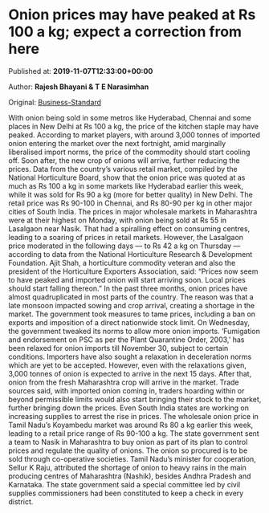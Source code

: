 
# Onion prices may have peaked at Rs 100 a kg; expect a correction from here

Published at: **2019-11-07T12:33:00+00:00**

Author: **Rajesh Bhayani &amp; T E Narasimhan**

Original: [Business-Standard](https://www.business-standard.com/article/markets/onion-prices-may-have-peaked-at-rs-100-a-kg-expect-a-correction-from-here-119110701242_1.html)

With onion being sold in some metros like Hyderabad, Chennai and some places in New Delhi at Rs 100 a kg, the price of the kitchen staple may have peaked. According to market players, with around 3,000 tonnes of imported onion entering the market over the next fortnight, amid marginally liberalised import norms, the price of the commodity should start cooling off. Soon after, the new crop of onions will arrive, further reducing the prices.
Data from the country’s various retail market, compiled by the National Horticulture Board, show that the onion price was quoted at as much as Rs 100 a kg in some markets like Hyderabad earlier this week, while it was sold for Rs 90 a kg (more for better quality) in New Delhi. The retail price was Rs 90-100 in Chennai, and Rs 80-90 per kg in other major cities of South India.
The prices in major wholesale markets in Maharashtra were at their highest on Monday, with onion being sold at Rs 55 in Lasalgaon near Nasik. That had a spiralling effect on consuming centres, leading to a soaring of prices in retail markets. However, the Lasalgaon price moderated in the following days — to Rs 42 a kg on Thursday — according to data from the National Horticulture Research & Development Foundation.
Ajit Shah, a horticulture commodity veteran and also the president of the Horticulture Exporters Association, said: “Prices now seem to have peaked and imported onion will start arriving soon. Local prices should start falling thereon.”
In the past three months, onion prices have almost quadruplicated in most parts of the country. The reason was that a late monsoon impacted sowing and crop arrival, creating a shortage in the market. The government took measures to tame prices, including a ban on exports and imposition of a direct nationwide stock limit.
On Wednesday, the government tweaked its norms to allow more onion imports.
‘Fumigation and endorsement on PSC as per the Plant Quarantine Order, 2003,’ has been relaxed for onion imports till November 30, subject to certain conditions. Importers have also sought a relaxation in deceleration norms which are yet to be accepted. However, even with the relaxations given, 3,000 tonnes of onion is expected to arrive in the next 15 days. After that, onion from the fresh Maharashtra crop will arrive in the market.
Trade sources said, with imported onion coming in, traders hoarding within or beyond permissible limits would also start bringing their stock to the market, further bringing down the prices.
Even South India states are working on increasing supplies to arrest the rise in prices. The wholesale onion price in Tamil Nadu’s Koyambedu market was around Rs 80 a kg earlier this week, leading to a retail price range of Rs 90-100 a kg. The state government sent a team to Nasik in Maharashtra to buy onion as part of its plan to control prices and regulate the quality of onions. The onion so procured is to be sold through co-operative societies.
Tamil Nadu’s minister for cooperation, Sellur K Raju, attributed the shortage of onion to heavy rains in the main producing centres of Maharashtra (Nashik), besides Andhra Pradesh and Karnataka. The state government said a special committee led by civil supplies commissioners had been constituted to keep a check in every district.
